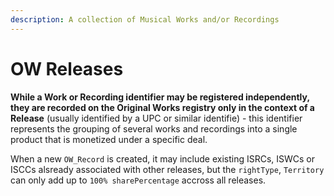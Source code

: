 ```yaml
---
description: A collection of Musical Works and/or Recordings
---
```


# OW Releases

**While a Work or Recording identifier may be registered independently, they are recorded on the Original Works registry only in the context of a Release** (usually identified by a UPC or similar identifie) - this identifier represents the grouping of several works and recordings into a single product that is monetized under a specific deal.&#x20;

When a new `OW_Record` is created, it may include existing ISRCs, ISWCs or ISCCs alsready associated with other releases, but the `rightType`,  `Territory` can only add up to `100% sharePercentage` accross all releases.&#x20;
